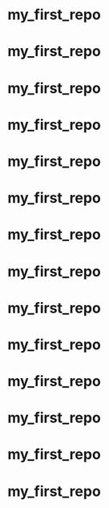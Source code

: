 # my_first_repo
# my_first_repo
# my_first_repo
# my_first_repo
# my_first_repo
# my_first_repo
# my_first_repo
# my_first_repo
# my_first_repo
# my_first_repo
# my_first_repo
# my_first_repo
# my_first_repo
# my_first_repo
